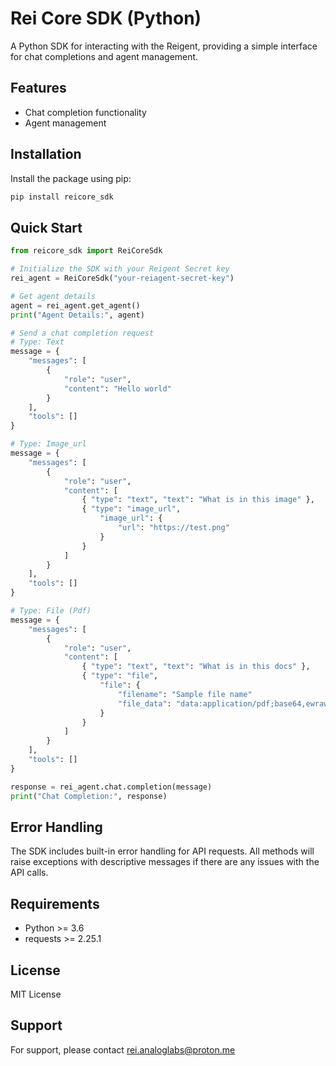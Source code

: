 # Rei Core SDK (Python)

A Python SDK for interacting with the Reigent, providing a simple interface for chat completions and agent management.

## Features

- Chat completion functionality
- Agent management

## Installation

Install the package using pip:

```bash
pip install reicore_sdk
```

## Quick Start

```python
from reicore_sdk import ReiCoreSdk

# Initialize the SDK with your Reigent Secret key
rei_agent = ReiCoreSdk("your-reiagent-secret-key")

# Get agent details
agent = rei_agent.get_agent()
print("Agent Details:", agent)

# Send a chat completion request
# Type: Text
message = {
    "messages": [
        {
            "role": "user",
            "content": "Hello world"
        }
    ],
    "tools": []
}

# Type: Image_url
message = {
    "messages": [
        {
            "role": "user",
            "content": [
                { "type": "text", "text": "What is in this image" },
                { "type": "image_url",
                    "image_url": {
                        "url": "https://test.png"
                    }
                }
            ]
        }
    ],
    "tools": []
}

# Type: File (Pdf)
message = {
    "messages": [
        {
            "role": "user",
            "content": [
                { "type": "text", "text": "What is in this docs" },
                { "type": "file",
                    "file": {
                        "filename": "Sample file name"
                        "file_data": "data:application/pdf;base64,ewrawsdasdgfff...."
                    }
                }
            ]
        }
    ],
    "tools": []
}

response = rei_agent.chat.completion(message)
print("Chat Completion:", response)
```

## Error Handling

The SDK includes built-in error handling for API requests. All methods will raise exceptions with descriptive messages if there are any issues with the API calls.

## Requirements

- Python >= 3.6
- requests >= 2.25.1

## License

MIT License

## Support

For support, please contact rei.analoglabs@proton.me
